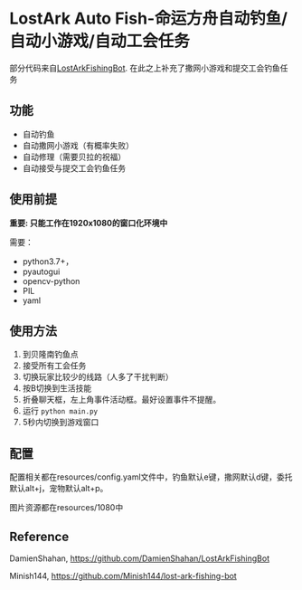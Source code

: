 # LostArk Auto Fish-命运方舟自动钓鱼/自动小游戏/自动工会任务

部分代码来自[LostArkFishingBot](https://github.com/DamienShahan/LostArkFishingBot). 在此之上补充了撒网小游戏和提交工会钓鱼任务

## 功能

- 自动钓鱼
- 自动撒网小游戏（有概率失败）
- 自动修理（需要贝拉的祝福）
- 自动接受与提交工会钓鱼任务

## 使用前提

**重要: 只能工作在1920x1080的窗口化环境中**

需要：

- python3.7+，
- pyautogui
- opencv-python
- PIL
- yaml

## 使用方法

1. 到贝隆南钓鱼点
2. 接受所有工会任务
3. 切换玩家比较少的线路（人多了干扰判断）
4. 按B切换到生活技能
5. 折叠聊天框，左上角事件活动框。最好设置事件不提醒。
6. 运行 `python main.py`
7. 5秒内切换到游戏窗口

## 配置

配置相关都在resources/config.yaml文件中，钓鱼默认e键，撒网默认d键，委托默认alt+j，宠物默认alt+p。

图片资源都在resources/1080中

## Reference

DamienShahan, https://github.com/DamienShahan/LostArkFishingBot

Minish144, https://github.com/Minish144/lost-ark-fishing-bot
